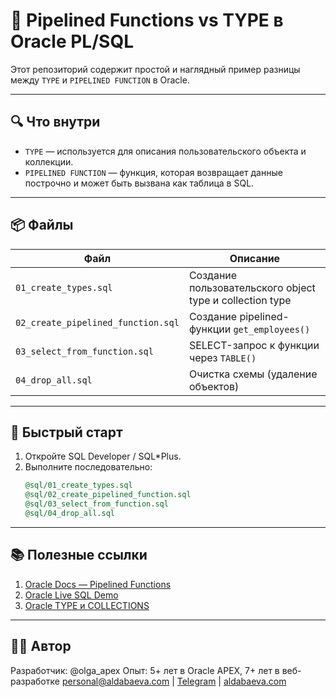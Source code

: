 # 🚀 Pipelined Functions vs TYPE в Oracle PL/SQL

Этот репозиторий содержит простой и наглядный пример разницы между `TYPE` и `PIPELINED FUNCTION` в Oracle.

---

## 🔍 Что внутри

- `TYPE` — используется для описания пользовательского объекта и коллекции.
- `PIPELINED FUNCTION` — функция, которая возвращает данные построчно и может быть вызвана как таблица в SQL.

---

## 📦 Файлы

| Файл                             | Описание |
|----------------------------------|----------|
| `01_create_types.sql`           | Создание пользовательского object type и collection type |
| `02_create_pipelined_function.sql` | Создание pipelined-функции `get_employees()` |
| `03_select_from_function.sql`   | SELECT-запрос к функции через `TABLE()` |
| `04_drop_all.sql`               | Очистка схемы (удаление объектов) |

---

## 📌 Быстрый старт

1. Откройте SQL Developer / SQL*Plus.
2. Выполните последовательно:
   ```sql
   @sql/01_create_types.sql
   @sql/02_create_pipelined_function.sql
   @sql/03_select_from_function.sql
   @sql/04_drop_all.sql


---

## 📚 Полезные ссылки

1. [Oracle Docs — Pipelined Functions](https://docs.oracle.com/en/database/oracle/oracle-database/23/lnpls/plsql-subprograms.html#GUID-6FFDC003-3B1C-43D1-A1CE-59A8DA47145E)
2. [Oracle Live SQL Demo](https://livesql.oracle.com/)
3. [Oracle TYPE и COLLECTIONS](https://docs.oracle.com/en/database/oracle/oracle-database/23/lnpls/plsql-collections-and-records.html)

---

## 👩‍💻 Автор
Разработчик: @olga_apex
Опыт: 5+ лет в Oracle APEX, 7+ лет в веб-разработке
[personal@aldabaeva.com](mailto:personal@aldabaeva.com) | [Telegram](https://t.me/skiperkrut) | [aldabaeva.com](https://aldabaeva.com)